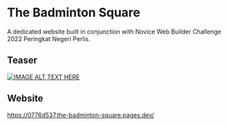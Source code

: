 # The Badminton Square
A dedicated website built in conjunction with Novice Web Builder Challenge 2022 Peringkat Negeri Perlis.

## Teaser
[![IMAGE ALT TEXT HERE](https://img.youtube.com/vi/UXk0Tk90Q4A/0.jpg)](https://www.youtube.com/watch?v=UXk0Tk90Q4A)

## Website
https://0776d537.the-badminton-square.pages.dev/
